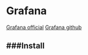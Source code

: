 Grafana
=========
[Grafana official](http://grafana.org/)
[Grafana github](https://github.com/grafana/grafana)

###Install
---------------


